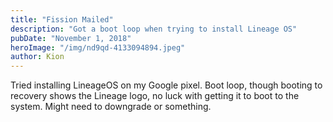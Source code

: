```yaml
---
title: "Fission Mailed"
description: "Got a boot loop when trying to install Lineage OS"
pubDate: "November 1, 2018"
heroImage: "/img/nd9qd-4133094894.jpeg"
author: Kion
---
```


Tried installing LineageOS on my Google pixel. Boot loop, though booting to recovery shows the Lineage logo, no luck with getting it to boot to the system. Might need to downgrade or something.
